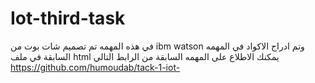 # Iot-third-task
في هذه المهمه تم تصميم شات بوت من ibm watson
وتم ادراج الاكواد في المهمه السابقة في ملف html 
يمكنك الاطلاع على المهمه السابقة من الرابط التالي 
https://github.com/humoudab/tack-1-iot-
